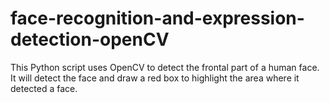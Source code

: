 # face-recognition-and-expression-detection-openCV
This Python script uses OpenCV to detect the frontal part of a human face. It will detect the face and draw a red box to highlight the area where it detected a face.
